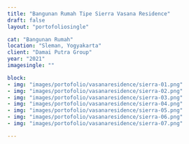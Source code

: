 ```yaml
---
title: "Bangunan Rumah Tipe Sierra Vasana Residence"
draft: false
layout: "portofoliosingle"

cat: "Bangunan Rumah"
location: "Sleman, Yogyakarta"
client: "Damai Putra Group"
year: "2021"
imagesingle: ""

block:
- img: "images/portofolio/vasanaresidence/sierra-01.png"
- img: "images/portofolio/vasanaresidence/sierra-02.png"
- img: "images/portofolio/vasanaresidence/sierra-03.png"
- img: "images/portofolio/vasanaresidence/sierra-04.png"
- img: "images/portofolio/vasanaresidence/sierra-05.png"
- img: "images/portofolio/vasanaresidence/sierra-06.png"
- img: "images/portofolio/vasanaresidence/sierra-07.png"

---
```



